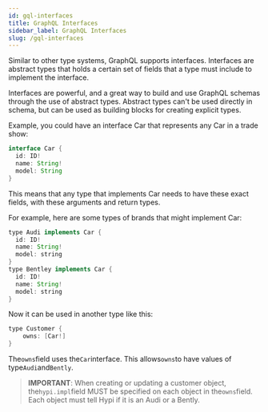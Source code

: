 ```yaml
---
id: gql-interfaces
title: GraphQL Interfaces
sidebar_label: GraphQL Interfaces
slug: /gql-interfaces
---
```


Similar to other type systems, GraphQL supports interfaces. Interfaces are abstract types that holds a certain set of fields that a type must include to implement the interface.

Interfaces are powerful, and a great way to build and use GraphQL schemas through the use of abstract types. Abstract types can't be used directly in schema, but can be used as building blocks for creating explicit types.

Example, you could have an interface Car that represents any Car in a trade show:

```java
interface Car {
  id: ID!
  name: String!
  model: String
}
```

This means that any type that implements Car needs to have these exact fields, with these arguments and return types.

For example, here are some types of brands that might implement Car:

```java
type Audi implements Car {
  id: ID!
  name: String!
  model: string
}
type Bentley implements Car {
  id: ID!
  name: String!
  model: string
}
```
Now it can be used in another type like this:
```java
type Customer {
    owns: [Car!]
}
```
The`owns`field uses the`Car`interface. This allows`owns`to have values of type`Audi`and`Bently`.

> **IMPORTANT**: When creating or updating a customer object, the`hypi.impl`field MUST be specified on each object in the`owns`field. Each object must tell Hypi if it is an Audi or a Bently.